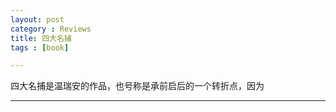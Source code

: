 ```yaml
---
layout: post
category : Reviews
title: 四大名捕
tags : [book]

---
```




四大名捕是温瑞安的作品，也号称是承前启后的一个转折点，因为




---











